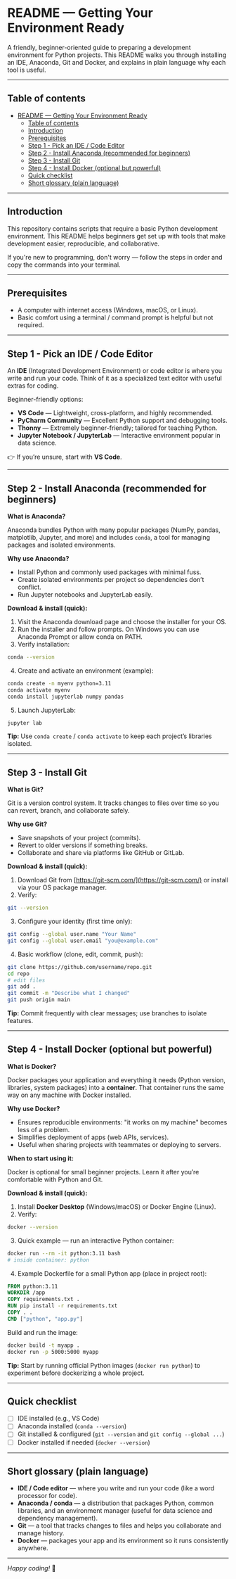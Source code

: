 # README — Getting Your Environment Ready

A friendly, beginner-oriented guide to preparing a development environment for Python projects. This README walks you through installing an IDE, Anaconda, Git and Docker, and explains in plain language why each tool is useful.

---

## Table of contents

- [README — Getting Your Environment Ready](#readme--getting-your-environment-ready)
  - [Table of contents](#table-of-contents)
  - [Introduction](#introduction)
  - [Prerequisites](#prerequisites)
  - [Step 1 - Pick an IDE / Code Editor](#step-1---pick-an-ide--code-editor)
  - [Step 2 - Install Anaconda (recommended for beginners)](#step-2---install-anaconda-recommended-for-beginners)
  - [Step 3 - Install Git](#step-3---install-git)
  - [Step 4 - Install Docker (optional but powerful)](#step-4---install-docker-optional-but-powerful)
  - [Quick checklist](#quick-checklist)
  - [Short glossary (plain language)](#short-glossary-plain-language)

---

## Introduction

This repository contains scripts that require a basic Python development environment. This README helps beginners get set up with tools that make development easier, reproducible, and collaborative.

If you're new to programming, don't worry — follow the steps in order and copy the commands into your terminal.

---

## Prerequisites

* A computer with internet access (Windows, macOS, or Linux).
* Basic comfort using a terminal / command prompt is helpful but not required.

---

## Step 1 - Pick an IDE / Code Editor

An **IDE** (Integrated Development Environment) or code editor is where you write and run your code. Think of it as a specialized text editor with useful extras for coding.

Beginner-friendly options:

* **VS Code** — Lightweight, cross-platform, and highly recommended.
* **PyCharm Community** — Excellent Python support and debugging tools.
* **Thonny** — Extremely beginner-friendly; tailored for teaching Python.
* **Jupyter Notebook / JupyterLab** — Interactive environment popular in data science.

👉 If you’re unsure, start with **VS Code**.

---

## Step 2 - Install Anaconda (recommended for beginners)

**What is Anaconda?**

Anaconda bundles Python with many popular packages (NumPy, pandas, matplotlib, Jupyter, and more) and includes `conda`, a tool for managing packages and isolated environments.

**Why use Anaconda?**

* Install Python and commonly used packages with minimal fuss.
* Create isolated environments per project so dependencies don’t conflict.
* Run Jupyter notebooks and JupyterLab easily.

**Download & install (quick):**

1. Visit the Anaconda download page and choose the installer for your OS.
2. Run the installer and follow prompts. On Windows you can use Anaconda Prompt or allow conda on PATH.
3. Verify installation:

```bash
conda --version
```

4. Create and activate an environment (example):

```bash
conda create -n myenv python=3.11
conda activate myenv
conda install jupyterlab numpy pandas
```

5. Launch JupyterLab:

```bash
jupyter lab
```

**Tip:** Use `conda create` / `conda activate` to keep each project’s libraries isolated.

---

## Step 3 - Install Git

**What is Git?**

Git is a version control system. It tracks changes to files over time so you can revert, branch, and collaborate safely.

**Why use Git?**

* Save snapshots of your project (commits).
* Revert to older versions if something breaks.
* Collaborate and share via platforms like GitHub or GitLab.

**Download & install (quick):**

1. Download Git from [https://git-scm.com/](https://git-scm.com/) or install via your OS package manager.
2. Verify:

```bash
git --version
```

3. Configure your identity (first time only):

```bash
git config --global user.name "Your Name"
git config --global user.email "you@example.com"
```

4. Basic workflow (clone, edit, commit, push):

```bash
git clone https://github.com/username/repo.git
cd repo
# edit files
git add .
git commit -m "Describe what I changed"
git push origin main
```

**Tip:** Commit frequently with clear messages; use branches to isolate features.

---

## Step 4 - Install Docker (optional but powerful)

**What is Docker?**

Docker packages your application and everything it needs (Python version, libraries, system packages) into a **container**. That container runs the same way on any machine with Docker installed.

**Why use Docker?**

* Ensures reproducible environments: "it works on my machine" becomes less of a problem.
* Simplifies deployment of apps (web APIs, services).
* Useful when sharing projects with teammates or deploying to servers.

**When to start using it:**

Docker is optional for small beginner projects. Learn it after you’re comfortable with Python and Git.

**Download & install (quick):**

1. Install **Docker Desktop** (Windows/macOS) or Docker Engine (Linux).
2. Verify:

```bash
docker --version
```

3. Quick example — run an interactive Python container:

```bash
docker run --rm -it python:3.11 bash
# inside container: python
```

4. Example Dockerfile for a small Python app (place in project root):

```dockerfile
FROM python:3.11
WORKDIR /app
COPY requirements.txt .
RUN pip install -r requirements.txt
COPY . .
CMD ["python", "app.py"]
```

Build and run the image:

```bash
docker build -t myapp .
docker run -p 5000:5000 myapp
```

**Tip:** Start by running official Python images (`docker run python`) to experiment before dockerizing a whole project.

---

## Quick checklist

* [ ] IDE installed (e.g., VS Code)
* [ ] Anaconda installed (`conda --version`)
* [ ] Git installed & configured (`git --version` and `git config --global ...`)
* [ ] Docker installed if needed (`docker --version`)

---

## Short glossary (plain language)

* **IDE / Code editor** — where you write and run your code (like a word processor for code).
* **Anaconda / conda** — a distribution that packages Python, common libraries, and an environment manager (useful for data science and dependency management).
* **Git** — a tool that tracks changes to files and helps you collaborate and manage history.
* **Docker** — packages your app and its environment so it runs consistently anywhere.

---


*Happy coding!* 🚀

